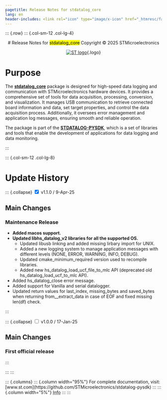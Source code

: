 ```yaml
---
pagetitle: Release Notes for stdatalog_core 
lang: en
header-includes: <link rel="icon" type="image/x-icon" href="_htmresc/favicon.png" />
---
```


::: {.row}
::: {.col-sm-12 .col-lg-4}

<center> 
# Release Notes for <mark>stdatalog_core</mark> 
Copyright &copy; 2025 STMicroelectronics
    
[![ST logo](../_htmresc/st_logo_2020.png)](https://www.st.com){.logo}
</center>


# Purpose

The **[stdatalog_core](https://github.com/STMicroelectronics/stdatalog_core)** package is designed for high-speed data logging and communication with STMicroelectronics hardware devices. It provides a comprehensive set of tools for data acquisition, processing, conversion, and visualization.
It manages USB communication to retrieve connected board information and data, set target properties, and control the data acquisition process. Additionally, it oversees error management and application log messages, ensuring smooth and reliable operation.

The package is part of the **[STDATALOG-PYSDK](https://github.com/STMicroelectronics/stdatalog-pysdk)**, which is a set of libraries and tools that enable the development of applications for data logging and data monitoring.

:::

::: {.col-sm-12 .col-lg-8}
# Update History

::: {.collapse}
<input type="checkbox" id="collapse-section2" checked aria-hidden="true">
<label for="collapse-section2" aria-hidden="true">v1.1.0 / 9-Apr-25</label>
<div>


## Main Changes

### Maintenance Release

- **Added macos support.**
- **Updated libhs_datalog_v2 libraries for all the supported OS.**
	- Updated libusb linking and added missing lirbary import for UNIX.
	- Added a new logging system to manage application messages with different levels (NONE, ERROR, WARNING, INFO, DEBUG).
	- Updated cmake_minimum_required version used to recompile libraries.
	- Added new hs_datalog_load_ucf_file_to_mlc API (deprecated old hs_datalog_load_ucf_to_mlc API).
- Added hs_datalog_close error message.
- Added support for Vanilla and serial datalogger.
- Updated return values for last_index, missing_bytes and saved_bytes when returning from__extract_data in case of EOF and fixed missing len(df) check.


</div>
:::

::: {.collapse}
<input type="checkbox" id="collapse-section1" aria-hidden="true">
<label for="collapse-section1" aria-hidden="true">v1.0.0 / 17-Jan-25</label>
<div>


## Main Changes

### First official release


</div>
:::

:::
:::

<footer class="sticky">
::: {.columns}
::: {.column width="95%"}
For complete documentation,
visit: [www.st.com](https://github.com/STMicroelectronics/stdatalog-pysdk)
:::
::: {.column width="5%"}
<abbr title="Based on template cx566953 version 2.0">Info</abbr>
:::
:::
</footer>
